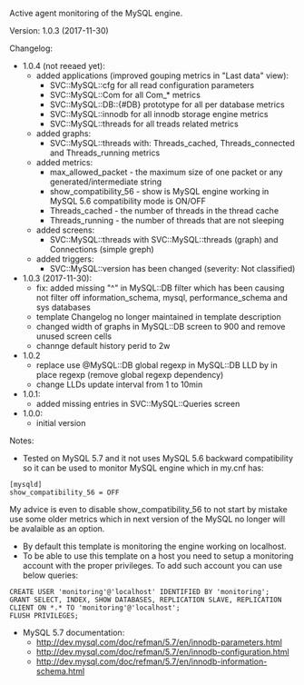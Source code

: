 Active agent monitoring of the MySQL engine.

Version: 1.0.3 (2017-11-30)

Changelog:
- 1.0.4 (not reeaed yet):
  - added applications (improved gouping metrics in "Last data" view):
    - SVC::MySQL::cfg for all read configuration parameters
    - SVC::MySQL::Com for all Com_* metrics
    - SVC::MySQL::DB::{#DB} prototype for all per database metrics 
    - SVC::MySQL::innodb for all innodb storage engine metrics
    - SVC::MySQL::threads for all treads related metrics
  - added graphs:
    - SVC::MySQL::threads with: Threads_cached, Threads_connected and Threads_running metrics
  - added metrics:
    - max_allowed_packet - the maximum size of one packet or any generated/intermediate string
    - show_compatibility_56 - show is MySQL engine working in MySQL 5.6 compatibility mode is ON/OFF
    - Threads_cached - the number of threads in the thread cache
    - Threads_running - the number of threads that are not sleeping
  - added screens:
    - SVC::MySQL::threads with SVC::MySQL::threads (graph) and Connections (simple greph)
  - added triggers:
    - SVC::MySQL::version has been changed (severity: Not classified)
- 1.0.3 (2017-11-30):
  - fix: added missing "^" in MySQL::DB filter which has been causing not filter off information_schema, mysql, performance_schema and sys databases
  - template Changelog no longer maintained in template description
  - changed width of graphs in MySQL::DB screen to 900 and remove unused screen cells
  - channge default history perid to 2w
- 1.0.2
  - replace use @MySQL::DB global regexp in MySQL::DB LLD by in place regexp (remove global regexp dependency)
  - change LLDs update interval from 1 to 10min
- 1.0.1:
  - added missing entries in SVC::MySQL::Queries screen
- 1.0.0:
  - initial version

Notes:
- Tested on MySQL 5.7 and it not uses MySQL 5.6 backward compatibility so it can be used to monitor MySQL engine which in my.cnf has:
```
[mysqld]
show_compatibility_56 = OFF 
```
My advice is even to disable show_compatibility_56 to not start by mistake use some older metrics which in next version of the MySQL no longer will be avalaible as an option.

- By default this template is monitoring the engine working on localhost.
- To be able to use this template on a host you need to setup a monitoring account with the proper privileges.
  To add such account you can use below queries:
```
CREATE USER 'monitoring'@'localhost' IDENTIFIED BY 'monitoring';
GRANT SELECT, INDEX, SHOW DATABASES, REPLICATION SLAVE, REPLICATION CLIENT ON *.* TO 'monitoring'@'localhost';
FLUSH PRIVILEGES;
```
- MySQL 5.7 documentation:
  - http://dev.mysql.com/doc/refman/5.7/en/innodb-parameters.html
  - http://dev.mysql.com/doc/refman/5.7/en/innodb-configuration.html
  - http://dev.mysql.com/doc/refman/5.7/en/innodb-information-schema.html
